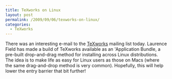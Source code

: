 ```yaml
---
title: TeXworks on Linux
layout: post
permalink: /2009/09/06/texworks-on-linux/
categories:
  - TeXworks
---
```

There was an interesting e-mail to the [TeXworks](https://tug.org/texworks) mailing list today. Laurence Field has made a build of TeXworks available as an 'Application Bundle, a pre-built drop-and-drag method for installing across Linux distributions. The idea is to make life as easy for Linux users as those on Macs (where the same drag-and-drop method is very common). Hopefully, this will help lower the entry barrier that bit further!
